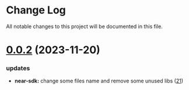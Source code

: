 
# Change Log

All notable changes to this project will be documented in this file.

# [0.0.2](https://github.com/okx/go-wallet-sdk) (2023-11-20)

### updates

- **near-sdk:** change some files name and remove some unused libs ([21](https://github.com/ewhal/go-wallet-sdk/pull/21))
